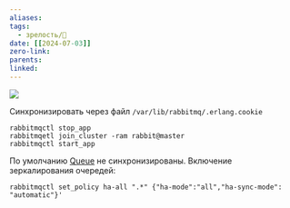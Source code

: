```yaml
---
aliases: 
tags:
  - зрелость/🌱
date: [[2024-07-03]]
zero-link: 
parents: 
linked:
---
```

![](Pasted%20image%2020240820133224.png)

Синхронизировать через файл `/var/lib/rabbitmq/.erlang.cookie`
```
rabbitmqctl stop_app
rabbitmqetl join_cluster -ram rabbit@master
rabbitmqctl start_app
```

По умолчанию [Queue](Queue.md) не синхронизированы. Включение зеркалирования очередей:
```
rabbitmqctl set_policy ha-all ".*" {"ha-mode":"all","ha-sync-mode": "automatic"}'
```